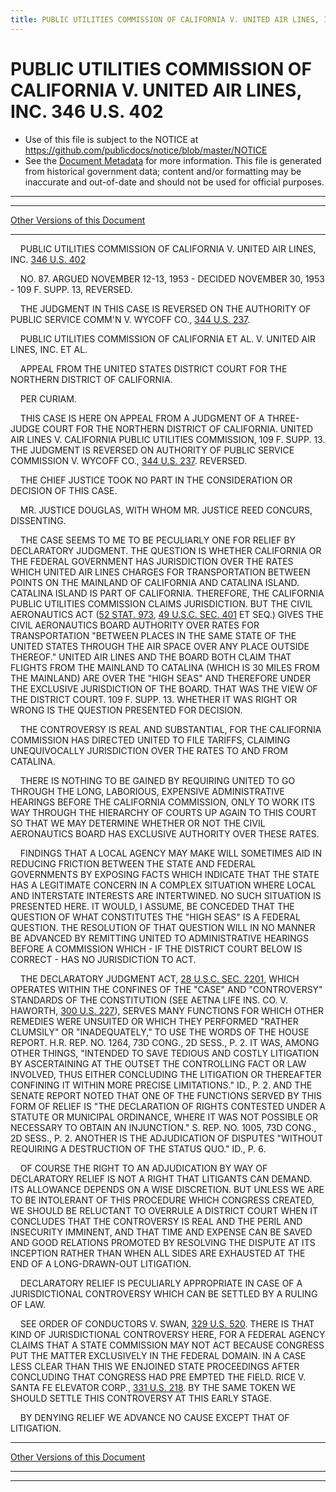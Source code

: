 ```yaml
---
title: PUBLIC UTILITIES COMMISSION OF CALIFORNIA V. UNITED AIR LINES, INC. 346 U.S. 402
---
```


# PUBLIC UTILITIES COMMISSION OF CALIFORNIA V. UNITED AIR LINES, INC. 346 U.S. 402

* Use of this file is subject to the NOTICE at https://github.com/publicdocs/notice/blob/master/NOTICE
* See the [Document Metadata](../../../index.md) for more information.
  This file is generated from historical government data; content and/or formatting may be inaccurate and out-of-date and should not be used for official purposes.

----------
----------

[Other Versions of this Document](https://publicdocs.github.io/go/links?ns=uslm-x&ref=%2Fus%2Fcourts%2Fscotus%2FusReporter%2F346%2F402)

----------

    PUBLIC UTILITIES COMMISSION OF CALIFORNIA V. UNITED AIR LINES, INC. [346 U.S. 402][/us/courts/scotus/usReporter/346/402]

    NO. 87.  ARGUED NOVEMBER 12-13, 1953 - DECIDED NOVEMBER 30, 1953 - 109 F. SUPP. 13, REVERSED.

    THE JUDGMENT IN THIS CASE IS REVERSED ON THE AUTHORITY OF PUBLIC SERVICE COMM'N V. WYCOFF CO., [344 U.S. 237][/us/courts/scotus/usReporter/344/237].

    PUBLIC UTILITIES COMMISSION OF CALIFORNIA ET AL. V. UNITED AIR LINES, INC. ET AL.

    APPEAL FROM THE UNITED STATES DISTRICT COURT FOR THE NORTHERN DISTRICT OF CALIFORNIA.

    PER CURIAM.

    THIS CASE IS HERE ON APPEAL FROM A JUDGMENT OF A THREE-JUDGE COURT FOR THE NORTHERN DISTRICT OF CALIFORNIA.  UNITED AIR LINES V. CALIFORNIA PUBLIC UTILITIES COMMISSION, 109 F. SUPP. 13.  THE JUDGMENT IS REVERSED ON AUTHORITY OF PUBLIC SERVICE COMMISSION V. WYCOFF CO., [344 U.S. 237][/us/courts/scotus/usReporter/344/237].  REVERSED.

    THE CHIEF JUSTICE TOOK NO PART IN THE CONSIDERATION OR DECISION OF THIS CASE.

    MR. JUSTICE DOUGLAS, WITH WHOM MR. JUSTICE REED CONCURS, DISSENTING.

    THE CASE SEEMS TO ME TO BE PECULIARLY ONE FOR RELIEF BY DECLARATORY JUDGMENT.  THE QUESTION IS WHETHER CALIFORNIA OR THE FEDERAL GOVERNMENT HAS JURISDICTION OVER THE RATES WHICH UNITED AIR LINES CHARGES FOR TRANSPORTATION BETWEEN POINTS ON THE MAINLAND OF CALIFORNIA AND CATALINA ISLAND.  CATALINA ISLAND IS PART OF CALIFORNIA.  THEREFORE, THE CALIFORNIA PUBLIC UTILITIES COMMISSION CLAIMS JURISDICTION.  BUT THE CIVIL AERONAUTICS ACT ([52 STAT. 973][/us/stat/52/973], [49 U.S.C. SEC. 401][/us/usc/t49/s401] ET SEQ.) GIVES THE CIVIL AERONAUTICS BOARD AUTHORITY OVER RATES FOR TRANSPORTATION "BETWEEN PLACES IN THE SAME STATE OF THE UNITED STATES THROUGH THE AIR SPACE OVER ANY PLACE OUTSIDE THEREOF."  UNITED AIR LINES AND THE BOARD BOTH CLAIM THAT FLIGHTS FROM THE MAINLAND TO CATALINA (WHICH IS 30 MILES FROM THE MAINLAND) ARE OVER THE "HIGH SEAS" AND THEREFORE UNDER THE EXCLUSIVE JURISDICTION OF THE BOARD.  THAT WAS THE VIEW OF THE DISTRICT COURT.  109 F. SUPP. 13.  WHETHER IT WAS RIGHT OR WRONG IS THE QUESTION PRESENTED FOR DECISION.

    THE CONTROVERSY IS REAL AND SUBSTANTIAL, FOR THE CALIFORNIA COMMISSION HAS DIRECTED UNITED TO FILE TARIFFS, CLAIMING UNEQUIVOCALLY JURISDICTION OVER THE RATES TO AND FROM CATALINA.

    THERE IS NOTHING TO BE GAINED BY REQUIRING UNITED TO GO THROUGH THE LONG, LABORIOUS, EXPENSIVE ADMINISTRATIVE HEARINGS BEFORE THE CALIFORNIA COMMISSION, ONLY TO WORK ITS WAY THROUGH THE HIERARCHY OF COURTS UP AGAIN TO THIS COURT SO THAT WE MAY DETERMINE WHETHER OR NOT THE CIVIL AERONAUTICS BOARD HAS EXCLUSIVE AUTHORITY OVER THESE RATES.

    FINDINGS THAT A LOCAL AGENCY MAY MAKE WILL SOMETIMES AID IN REDUCING FRICTION BETWEEN THE STATE AND FEDERAL GOVERNMENTS BY EXPOSING FACTS WHICH INDICATE THAT THE STATE HAS A LEGITIMATE CONCERN IN A COMPLEX SITUATION WHERE LOCAL AND INTERSTATE INTERESTS ARE INTERTWINED.  NO SUCH SITUATION IS PRESENTED HERE.  IT WOULD, I ASSUME, BE CONCEDED THAT THE QUESTION OF WHAT CONSTITUTES THE "HIGH SEAS" IS A FEDERAL QUESTION.  THE RESOLUTION OF THAT QUESTION WILL IN NO MANNER BE ADVANCED BY REMITTING UNITED TO ADMINISTRATIVE HEARINGS BEFORE A COMMISSION WHICH - IF THE DISTRICT COURT BELOW IS CORRECT - HAS NO JURISDICTION TO ACT.

    THE DECLARATORY JUDGMENT ACT, [28 U.S.C. SEC. 2201][/us/usc/t28/s2201], WHICH OPERATES WITHIN THE CONFINES OF THE "CASE" AND "CONTROVERSY" STANDARDS OF THE CONSTITUTION (SEE AETNA LIFE INS. CO. V. HAWORTH, [300 U.S. 227][/us/courts/scotus/usReporter/300/227]), SERVES MANY FUNCTIONS FOR WHICH OTHER REMEDIES WERE UNSUITED OR WHICH THEY PERFORMED "RATHER CLUMSILY" OR "INADEQUATELY," TO USE THE WORDS OF THE HOUSE REPORT.  H.R. REP. NO. 1264, 73D CONG., 2D SESS., P. 2.  IT WAS, AMONG OTHER THINGS, "INTENDED TO SAVE TEDIOUS AND COSTLY LITIGATION BY ASCERTAINING AT THE OUTSET THE CONTROLLING FACT OR LAW INVOLVED, THUS EITHER CONCLUDING THE LITIGATION OR THEREAFTER CONFINING IT WITHIN MORE PRECISE LIMITATIONS."  ID., P. 2.  AND THE SENATE REPORT NOTED THAT ONE OF THE FUNCTIONS SERVED BY THIS FORM OF RELIEF IS "THE DECLARATION OF RIGHTS CONTESTED UNDER A STATUTE OR MUNICIPAL ORDINANCE, WHERE IT WAS NOT POSSIBLE OR NECESSARY TO OBTAIN AN INJUNCTION."  S. REP. NO. 1005, 73D CONG., 2D SESS., P. 2.  ANOTHER IS THE ADJUDICATION OF DISPUTES "WITHOUT REQUIRING A DESTRUCTION OF THE STATUS QUO."  ID., P. 6.

    OF COURSE THE RIGHT TO AN ADJUDICATION BY WAY OF DECLARATORY RELIEF IS NOT A RIGHT THAT LITIGANTS CAN DEMAND.  ITS ALLOWANCE DEPENDS ON A WISE DISCRETION.  BUT UNLESS WE ARE TO BE INTOLERANT OF THIS PROCEDURE WHICH CONGRESS CREATED, WE SHOULD BE RELUCTANT TO OVERRULE A DISTRICT COURT WHEN IT CONCLUDES THAT THE CONTROVERSY IS REAL AND THE PERIL AND INSECURITY IMMINENT, AND THAT TIME AND EXPENSE CAN BE SAVED AND GOOD RELATIONS PROMOTED BY RESOLVING THE DISPUTE AT ITS INCEPTION RATHER THAN WHEN ALL SIDES ARE EXHAUSTED AT THE END OF A LONG-DRAWN-OUT LITIGATION.

    DECLARATORY RELIEF IS PECULIARLY APPROPRIATE IN CASE OF A JURISDICTIONAL CONTROVERSY WHICH CAN BE SETTLED BY A RULING OF LAW.

    SEE ORDER OF CONDUCTORS V. SWAN, [329 U.S. 520][/us/courts/scotus/usReporter/329/520].  THERE IS THAT KIND OF JURISDICTIONAL CONTROVERSY HERE, FOR A FEDERAL AGENCY CLAIMS THAT A STATE COMMISSION MAY NOT ACT BECAUSE CONGRESS PUT THE MATTER EXCLUSIVELY IN THE FEDERAL DOMAIN.  IN A CASE LESS CLEAR THAN THIS WE ENJOINED STATE PROCEEDINGS AFTER CONCLUDING THAT CONGRESS HAD PRE EMPTED THE FIELD.  RICE V. SANTA FE ELEVATOR CORP., [331 U.S. 218][/us/courts/scotus/usReporter/331/218].  BY THE SAME TOKEN WE SHOULD SETTLE THIS CONTROVERSY AT THIS EARLY STAGE.

    BY DENYING RELIEF WE ADVANCE NO CAUSE EXCEPT THAT OF LITIGATION.

----------

[Other Versions of this Document](https://publicdocs.github.io/go/links?ns=uslm-x&ref=%2Fus%2Fcourts%2Fscotus%2FusReporter%2F346%2F402)

----------
----------

[/us/courts/scotus/usReporter/346/402]: https://publicdocs.github.io/go/links?ns=uslm-x&ref=%2Fus%2Fcourts%2Fscotus%2FusReporter%2F346%2F402
[/us/courts/scotus/usReporter/344/237]: https://publicdocs.github.io/go/links?ns=uslm-x&ref=%2Fus%2Fcourts%2Fscotus%2FusReporter%2F344%2F237
[/us/courts/scotus/usReporter/344/237]: https://publicdocs.github.io/go/links?ns=uslm-x&ref=%2Fus%2Fcourts%2Fscotus%2FusReporter%2F344%2F237
[/us/stat/52/973]: https://publicdocs.github.io/go/links?ns=uslm&ref=%2Fus%2Fstat%2F52%2F973
[/us/usc/t49/s401]: https://publicdocs.github.io/go/links?ns=uslm&ref=%2Fus%2Fusc%2Ft49%2Fs401
[/us/usc/t28/s2201]: https://publicdocs.github.io/go/links?ns=uslm&ref=%2Fus%2Fusc%2Ft28%2Fs2201
[/us/courts/scotus/usReporter/300/227]: https://publicdocs.github.io/go/links?ns=uslm-x&ref=%2Fus%2Fcourts%2Fscotus%2FusReporter%2F300%2F227
[/us/courts/scotus/usReporter/329/520]: https://publicdocs.github.io/go/links?ns=uslm-x&ref=%2Fus%2Fcourts%2Fscotus%2FusReporter%2F329%2F520
[/us/courts/scotus/usReporter/331/218]: https://publicdocs.github.io/go/links?ns=uslm-x&ref=%2Fus%2Fcourts%2Fscotus%2FusReporter%2F331%2F218


